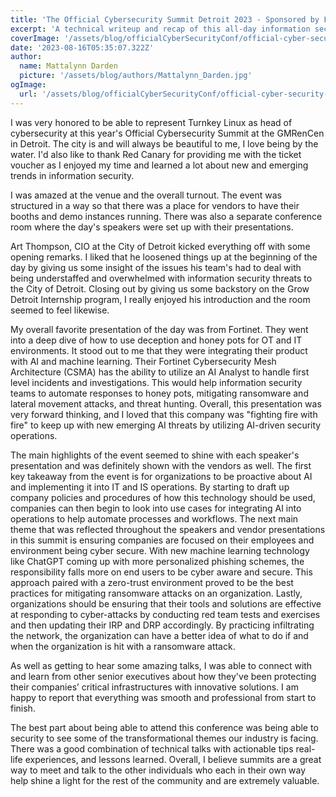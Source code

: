 ```yaml
---
title: 'The Official Cybersecurity Summit Detroit 2023 - Sponsored by Fortinet and CISCO Secure'
excerpt: 'A technical writeup and recap of this all-day information security summit held in the downtown Detroit GMRenCen.'
coverImage: '/assets/blog/officialCyberSecurityConf/official-cyber-security-summit.jpg'
date: '2023-08-16T05:35:07.322Z'
author:
  name: Mattalynn Darden
  picture: '/assets/blog/authors/Mattalynn_Darden.jpg'
ogImage:
  url: '/assets/blog/officialCyberSecurityConf/official-cyber-security-summit.jpg'
---
```


I was very honored to be able to represent Turnkey Linux as head of cybersecurity at this year's Official Cybersecurity Summit at the GMRenCen in Detroit. The city is and will always be beautiful to me, I love being by the water. I'd also like to thank Red Canary for providing me with the ticket voucher as I enjoyed my time and learned a lot about new and emerging trends in information security.

I was amazed at the venue and the overall turnout. The event was structured in a way so that there was a place for vendors to have their booths and demo instances running. There was also a separate conference room where the day's speakers were set up with their presentations.

Art Thompson, CIO at the City of Detroit kicked everything off with some opening remarks. I liked that he loosened things up at the beginning of the day by giving us some insight of the issues his team's had to deal with being understaffed and overwhelmed with information security threats to the City of Detroit. Closing out by giving us some backstory on the Grow Detroit Internship program, I really enjoyed his introduction and the room seemed to feel likewise.

My overall favorite presentation of the day was from Fortinet. They went into a deep dive of how to use deception and honey pots for OT and IT environments. It stood out to me that they were integrating their product with AI and machine learning. Their Fortinet Cybersecurity Mesh Architecture (CSMA) has the ability to utilize an AI Analyst to handle first level incidents and investigations. This would help information security teams to automate responses to honey pots, mitigating ransomware and lateral movement attacks, and threat hunting. Overall, this presentation was very forward thinking, and I loved that this company was "fighting fire with fire" to keep up with new emerging AI threats by utilizing AI-driven security operations.

The main highlights of the event seemed to shine with each speaker's presentation and was definitely shown with the vendors as well. The first key takeaway from the event is for organizations to be proactive about AI and implementing it into IT and IS operations. By starting to draft up company policies and procedures of how this technology should be used, companies can then begin to look into use cases for integrating AI into operations to help automate processes and workflows. The next main theme that was reflected throughout the speakers and vendor presentations in this summit is ensuring companies are focused on their employees and environment being cyber secure. With new machine learning technology like ChatGPT coming up with more personalized phishing schemes, the responsibility falls more on end users to be cyber aware and secure. This approach paired with a zero-trust environment proved to be the best practices for mitigating ransomware attacks on an organization. Lastly, organizations should be ensuring that their tools and solutions are effective at responding to cyber-attacks by conducting red team tests and exercises and then updating their IRP and DRP accordingly. By practicing infiltrating the network, the organization can have a better idea of what to do if and when the organization is hit with a ransomware attack.

As well as getting to hear some amazing talks, I was able to connect with and learn from other senior executives about how they've been protecting their companies’ critical infrastructures with innovative solutions. I am happy to report that everything was smooth and professional from start to finish.

The best part about being able to attend this conference was being able to security to see some of the transformational themes our industry is facing. There was a good combination of technical talks with actionable tips real-life experiences, and lessons learned. Overall, I believe summits are a great way to meet and talk to the other individuals who each in their own way help shine a light for the rest of the community and are extremely valuable.